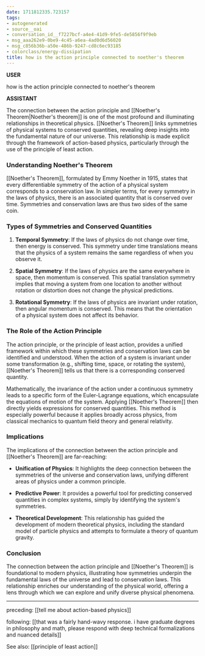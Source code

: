 ```yaml
---
date: 1711812335.723157
tags:
- autogenerated
- source__oai
- conversation_id__f7227bcf-a4e4-41d9-9fe5-de5856f9f9eb
- msg_aaa262e9-0be9-4c45-a6ea-4ad0d6d56020
- msg_c856b36b-a50e-486b-9247-cd8c6ec93185
- colorclass/energy-dissipation
title: how is the action principle connected to noether's theorem
---
```


**USER**

how is the action principle connected to noether's theorem


**ASSISTANT**

The connection between the action principle and [[Noether's Theorem|Noether's theorem]] is one of the most profound and illuminating relationships in theoretical physics. [[Noether's Theorem]] links symmetries of physical systems to conserved quantities, revealing deep insights into the fundamental nature of our universe. This relationship is made explicit through the framework of action-based physics, particularly through the use of the principle of least action.

### Understanding Noether's Theorem

[[Noether's Theorem]], formulated by Emmy Noether in 1915, states that every differentiable symmetry of the action of a physical system corresponds to a conservation law. In simpler terms, for every symmetry in the laws of physics, there is an associated quantity that is conserved over time. Symmetries and conservation laws are thus two sides of the same coin.

### Types of Symmetries and Conserved Quantities

1. **Temporal Symmetry**: If the laws of physics do not change over time, then energy is conserved. This symmetry under time translations means that the physics of a system remains the same regardless of when you observe it.

2. **Spatial Symmetry**: If the laws of physics are the same everywhere in space, then momentum is conserved. This spatial translation symmetry implies that moving a system from one location to another without rotation or distortion does not change the physical predictions.

3. **Rotational Symmetry**: If the laws of physics are invariant under rotation, then angular momentum is conserved. This means that the orientation of a physical system does not affect its behavior.

### The Role of the Action Principle

The action principle, or the principle of least action, provides a unified framework within which these symmetries and conservation laws can be identified and understood. When the action of a system is invariant under some transformation (e.g., shifting time, space, or rotating the system), [[Noether's Theorem]] tells us that there is a corresponding conserved quantity.

Mathematically, the invariance of the action under a continuous symmetry leads to a specific form of the Euler-Lagrange equations, which encapsulate the equations of motion of the system. Applying [[Noether's Theorem]] then directly yields expressions for conserved quantities. This method is especially powerful because it applies broadly across physics, from classical mechanics to quantum field theory and general relativity.

### Implications

The implications of the connection between the action principle and [[Noether's Theorem]] are far-reaching:

- **Unification of Physics**: It highlights the deep connection between the symmetries of the universe and conservation laws, unifying different areas of physics under a common principle.
  
- **Predictive Power**: It provides a powerful tool for predicting conserved quantities in complex systems, simply by identifying the system's symmetries.

- **Theoretical Development**: This relationship has guided the development of modern theoretical physics, including the standard model of particle physics and attempts to formulate a theory of quantum gravity.

### Conclusion

The connection between the action principle and [[Noether's Theorem]] is foundational to modern physics, illustrating how symmetries underpin the fundamental laws of the universe and lead to conservation laws. This relationship enriches our understanding of the physical world, offering a lens through which we can explore and unify diverse physical phenomena.


---

preceding: [[tell me about action-based physics]]  


following: [[that was a fairly hand-wavy response. i have graduate degrees in philosophy and math, please respond with deep technical formalizations and nuanced details]]

See also: [[principle of least action]]